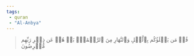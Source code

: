 ```yaml
---
tags: 
 - quran 
 - "Al-Anbya"
---
```


> قُلۡ مَن يَكۡلَؤُكُم بِٱلَّيۡلِ وَٱلنَّهَارِ مِنَ ٱلرَّحۡمَٰنِۚ بَلۡ هُمۡ عَن ذِكۡرِ رَبِّهِم مُّعۡرِضُونَ
